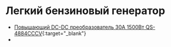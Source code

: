 # Легкий бензиновый генератор

* [Повышающий DC-DC преобразователь 30А 1500Вт QS-4884CCCV](Повышающий%20DC-DC%20преобразователь%2030А%201500Вт%20QS-4884CCCV.html){:target="_blank"}
* 
